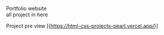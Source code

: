 Portfolio website </br>
all project in here

Project pre view [(https://html-css-projects-pearl.vercel.app/)]
